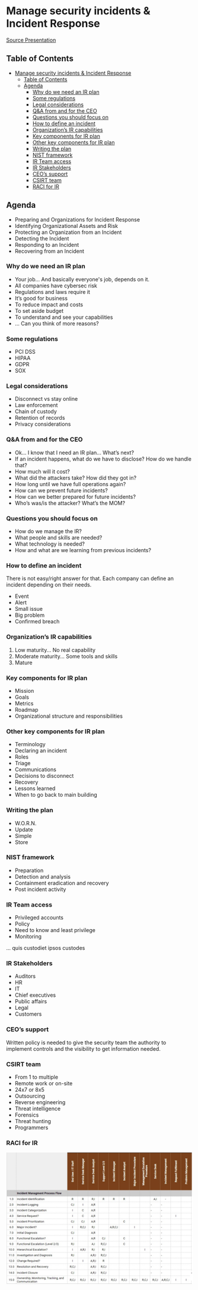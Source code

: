 # Manage security incidents & Incident Response

[Source Presentation](https://import.cdn.thinkific.com/380432/courses/1359027/ForensicprinciplesandpoliciesLegalandregulatorycompliance-220429-102205.pdf)

## Table of Contents

- [Manage security incidents & Incident Response](#manage-security-incidents-incident-response)
  - [Table of Contents](#table-of-contents)
  - [Agenda](#agenda)
    - [Why do we need an IR plan](#why-do-we-need-an-ir-plan)
    - [Some regulations](#some-regulations)
    - [Legal considerations](#legal-considerations)
    - [Q&A from and for the CEO](#q-a-from-and-for-the-ceo)
    - [Questions you should focus on](#questions-you-should-focus-on)
    - [How to define an incident](#how-to-define-an-incident)
    - [Organization’s IR capabilities](#organization’s-ir-capabilities)
    - [Key components for IR plan](#key-components-for-ir-plan)
    - [Other key components for IR plan](#other-key-components-for-ir-plan)
    - [Writing the plan](#writing-the-plan)
    - [NIST framework](#nist-framework)
    - [IR Team access](#ir-team-access)
    - [IR Stakeholders](#ir-stakeholders)
    - [CEO’s support](#ceo’s-support)
    - [CSIRT team](#csirt-team)
    - [RACI for IR](#raci-for-ir)


## Agenda

* Preparing and Organizations for Incident Response
* Identifying Organizational Assets and Risk
* Protecting an Organization from an Incident
* Detecting the Incident
* Responding to an Incident
* Recovering from an Incident

### Why do we need an IR plan
* Your job... And basically everyone's job, depends on it.
* All companies have cybersec risk
* Regulations and laws require it
* It’s good for business
* To reduce impact and costs
* To set aside budget
* To understand and see your capabilities
* ... Can you think of more reasons?

### Some regulations
* PCI DSS
* HIPAA
* GDPR
* SOX

### Legal considerations
* Disconnect vs stay online
* Law enforcement
* Chain of custody
* Retention of records
* Privacy considerations

### Q&A from and for the CEO
* Ok... I know that I need an IR plan... What’s next?
* If an incident happens, what do we have to disclose? How do we handle that?
* How much will it cost?
* What did the attackers take? How did they got in?
* How long until we have full operations again?
* How can we prevent future incidents?
* How can we better prepared for future incidents?
* Who’s was/is the attacker? What’s the MOM?

### Questions you should focus on
* How do we manage the IR?
* What people and skills are needed?
* What technology is needed?
* How and what are we learning from previous incidents?

### How to define an incident
There is not easy/right answer for that. Each company can define an incident depending on their needs.

* Event
* Alert
* Small issue
* Big problem
* Confirmed breach

### Organization’s IR capabilities
1. Low maturity... No real capability
2. Moderate maturity... Some tools and skills
3. Mature

### Key components for IR plan
* Mission
* Goals
* Metrics
* Roadmap
* Organizational structure and responsibilities


### Other key components for IR plan
* Terminology
* Declaring an incident
* Roles
* Triage
* Communications
* Decisions to disconnect
* Recovery
* Lessons learned
* When to go back to main building

### Writing the plan
* W.O.R.N.
* Update
* Simple
* Store


### NIST framework
* Preparation
* Detection and analysis
* Containment eradication and recovery
* Post incident activity

### IR Team access
* Privileged accounts
* Policy
* Need to know and least privilege
* Monitoring

... quis custodiet ipsos custodes

### IR Stakeholders
* Auditors
* HR
* IT
* Chief executives
* Public affairs
* Legal
* Customers

### CEO’s support
Written policy is needed to give the security team the authority to implement controls and the visibility to get information needed.

### CSIRT team
* From 1 to multiple
* Remote work or on-site
* 24x7 or 8x5
* Outsourcing
* Reverse engineering
* Threat intelligence
* Forensics
* Threat hunting
* Programmers

### RACI for IR
![](assets/16515705564652.png)

